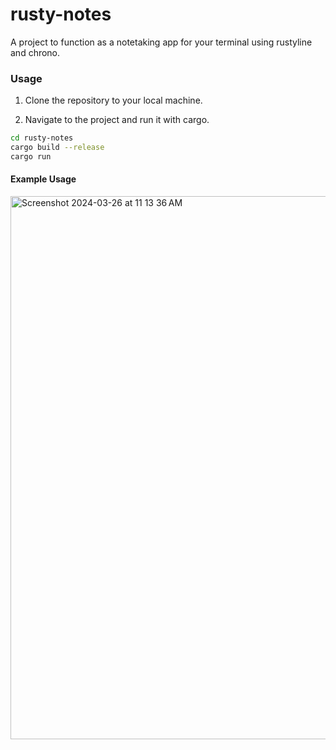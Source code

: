 # rusty-notes

A project to function as a notetaking app for your terminal using rustyline and chrono. 

### Usage 

1. Clone the repository to your local machine. 

2. Navigate to the project and run it with cargo. 
```sh
cd rusty-notes
cargo build --release 
cargo run
```

#### Example Usage
<img width="869" alt="Screenshot 2024-03-26 at 11 13 36 AM" src="https://github.com/shankarchawla1776/rusty-notes/assets/139474458/5c97eef6-d53a-4a1b-8a26-9f9cfa01494b">
